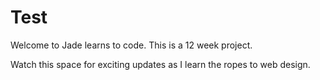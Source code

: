 Test
====

Welcome to Jade learns to code.
This is a 12 week project.

Watch this space for exciting updates as I learn the ropes to web design.